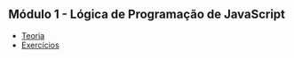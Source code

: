 ## Módulo 1 - Lógica de Programação de JavaScript

- [Teoria](teoria/readme.md)
- [Exercícios](exercicios/readme.md)
